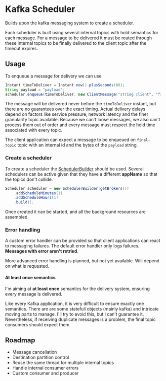 # Kafka Scheduler

Builds upon the kafka messaging system to create a scheduler.

Each scheduler is built using several internal topics with hold semantics for each message. For a message to be delivered
it must be routed through these internal topics to be finally delivered to the client topic after the timeout expires.

## Usage

To enqueue a message for delivery we can use
```java
Instant timeToDeliver = Instant.now().plusSeconds(60);
String payload = "payload";
scheduler.enqueue(timeToDeliver, new ClientMessage("string client", "final-topic", payload.getBytes()));
```

The message will be delivered never before the `timeToDeliver` instant, but there are no guarantees over the exact
timing. Actual delivery delays depend on factors like service pressure, network latency and the finer granularity
topic available. Because we can't loose messages, we also can't process them out of order and every message must
respect the hold time associated with every topic.

The client application can expect a message to be enqueued on `final-topic` topic with an internal id and the bytes
of the `payload` string.

### Create a scheduler

To create a scheduler the [SchedulerBuilder](/builder/src/main/java/pt/pak3nuh/messaging/kafka/scheduler/SchedulerBuilder.java)
should be used. Several schedulers can be active given that they have a different **appName** so that the topics don't
collide.

```java
Scheduler scheduler = new SchedulerBuilder(getBrokers())
    .addScheduleMinutes(1)
    .addScheduleHours(1)
    .build();
```

Once created it can be started, and all the background resources are assembled.

### Error handling

A custom error handler can be provided so that client applications can react to messaging failures. The default error
handler only logs failures. **Messages with error aren't retried**. 

More advanced error handling is planned, but not yet available. Will depend on what is requested. 

#### At least once semantics

I'm aiming at **at least once** semantics for the delivery system, ensuring every message is delivered.

Like every Kafka application, it is very difficult to ensure exactly one semantics. There are are some statefull
 objects (mainly kafka) and intricate moving parts to manage. I'll try to avoid this, but I can't guarantee it.
Nevertheless, if receiving duplicate messages is a problem, the final topic consumers should expect them.

## Roadmap

- Message cancellation
- Destination partition control
- Reuse the same thread for multiple internal topics
- Handle internal consumer errors
- Custom consumer and producer